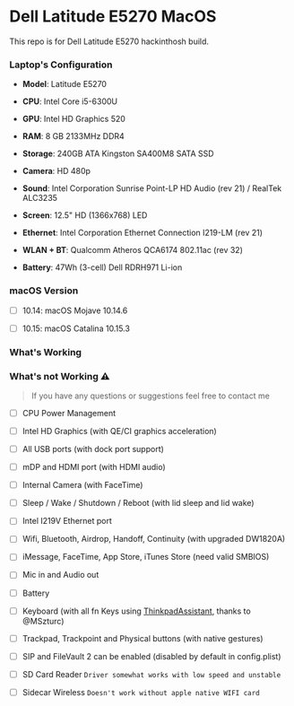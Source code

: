 # Dell Latitude E5270 MacOS

This repo is for Dell Latitude E5270 hackinthosh build.

### Laptop's Configuration

- <b>Model</b>: Latitude E5270

- <b>CPU</b>: Intel Core i5-6300U

- <b>GPU</b>: Intel HD Graphics 520

- <b>RAM</b>: 8 GB 2133MHz DDR4

- <b>Storage</b>: 240GB ATA Kingston SA400M8 SATA SSD

- <b>Camera</b>: HD 480p

- <b>Sound</b>: Intel Corporation Sunrise Point-LP HD Audio (rev 21) / RealTek ALC3235

- <b>Screen</b>: 12.5" HD (1366x768) LED

- <b>Ethernet</b>: Intel Corporation Ethernet Connection I219-LM (rev 21)

- <b>WLAN + BT</b>: Qualcomm Atheros QCA6174 802.11ac (rev 32)

- <b>Battery</b>: 47Wh (3-cell) Dell RDRH971 Li-ion

### macOS Version

- [ ] 10.14: macOS Mojave 10.14.6

- [ ] 10.15: macOS Catalina 10.15.3

### What's Working

### What's not Working ⚠️

> If you have any questions or suggestions feel free to contact me

- [ ] CPU Power Management

- [ ] Intel HD Graphics (with QE/CI graphics acceleration)

- [ ] All USB ports	(with dock port support)

- [ ] mDP and HDMI port (with HDMI audio)

- [ ] Internal Camera (with FaceTime)

- [ ] Sleep / Wake / Shutdown / Reboot (with lid sleep and lid wake)

- [ ] Intel I219V Ethernet port

- [ ] Wifi, Bluetooth, Airdrop, Handoff, Continuity (with upgraded DW1820A)

- [ ] iMessage, FaceTime, App Store, iTunes Store (need valid SMBIOS)

- [ ] Mic in and Audio out

- [ ] Battery

- [ ] Keyboard (with all fn Keys using [ThinkpadAssistant](https://github.com/MSzturc/ThinkpadAssistant), thanks to @MSzturc)

- [ ] Trackpad, Trackpoint and Physical buttons (with native gestures)

- [ ] SIP and FileVault 2 can be enabled (disabled by default in config.plist)

- [ ] SD Card Reader `Driver somewhat works with low speed and unstable`

- [ ] Sidecar Wireless `Doesn't work without apple native WIFI card`